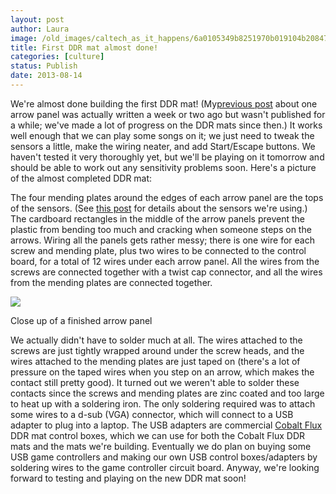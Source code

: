 ```yaml
---
layout: post
author: Laura
image: /old_images/caltech_as_it_happens/6a0105349b8251970b019104b20847970c.jpg
title: First DDR mat almost done! 
categories: [culture]
status: Publish
date: 2013-08-14
---
```


We're almost done building the first DDR mat! (My[previous post](https://caltech.typepad.com/caltech_as_it_happens/2013/08/ddr-mat-construction-one-arrow-panel.html) about one arrow panel was actually written a week or two ago but wasn't published for a while; we've made a lot of progress on the DDR mats since then.) It works well enough that we can play some songs on it; we just need to tweak the sensors a little, make the wiring neater, and add Start/Escape buttons. We haven't tested it very thoroughly yet, but we'll be playing on it tomorrow and should be able to work out any sensitivity problems soon. Here's a picture of the almost completed DDR mat:

The four mending plates around the edges of each arrow panel are the tops of the sensors. (See [this post](https://caltech.typepad.com/caltech_as_it_happens/2013/07/ddr-mat-sensor-testing.html) for details about the sensors we're using.) The cardboard rectangles in the middle of the arrow panels prevent the plastic from bending too much and cracking when someone steps on the arrows. Wiring all the panels gets rather messy; there is one wire for each screw and mending plate, plus two wires to be connected to the control board, for a total of 12 wires under each arrow panel. All the wires from the screws are connected together with a twist cap connector, and all the wires from the mending plates are connected together.


![](/old_images/caltech_as_it_happens/6a0105349b8251970b0192ac7b6c6f970d.jpg)

Close up of a finished arrow panel

We actually didn't have to solder much at all. The wires attached to the
 screws are just tightly wrapped around under the screw heads, and the 
wires attached to the mending plates are just taped on (there's a lot of
 pressure on the taped wires when you step on an arrow, which makes the 
contact still pretty good). It turned out we weren't able to solder these contacts since the screws and mending plates are zinc coated and too large to heat up with a soldering iron. The only soldering required was to attach 
some wires to a d-sub (VGA) connector, which will connect to a USB 
adapter to plug into a laptop. The USB adapters are commercial [Cobalt Flux](https://en.wikipedia.org/wiki/Cobalt_Flux)
 DDR mat control boxes, which we can use for both the Cobalt Flux DDR 
mats and the mats we're building. Eventually we do plan on buying some 
USB game controllers and making our own USB control boxes/adapters by 
soldering wires to the game controller circuit board. Anyway, we're 
looking forward to testing and playing on the new DDR mat soon!
